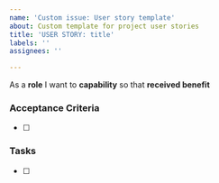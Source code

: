 ```yaml
---
name: 'Custom issue: User story template'
about: Custom template for project user stories
title: 'USER STORY: title'
labels: ''
assignees: ''

---
```


As a **role** I want to **capability** so that **received benefit**

### Acceptance Criteria
- [ ]

### Tasks
- [ ]
